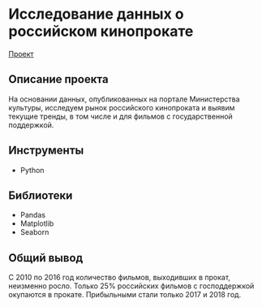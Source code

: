 # Исследование данных о российском кинопрокате
[Проект](https://github.com/GSW2012/Practicum-Portfolio/blob/main/04.%20Исследование%20данных%20о%20российском%20кинопрокате/Исследование%20данных%20о%20российском%20кинопрокате.ipynb)
## Описание проекта
На основании данных, опубликованных на портале Министерства культуры, исследуем рынок российского кинопроката и выявим текущие тренды, в том числе и для фильмов с государственной поддержкой.
## Инструменты
- Python
## Библиотеки
- Pandas
- Matplotlib
- Seaborn
## Общий вывод
С 2010 по 2016 год количество фильмов, выходивших в прокат, неизменно росло. Только 25% российских фильмов с господдержкой окупаются в прокате. Прибыльными стали только 2017 и 2018 год.
